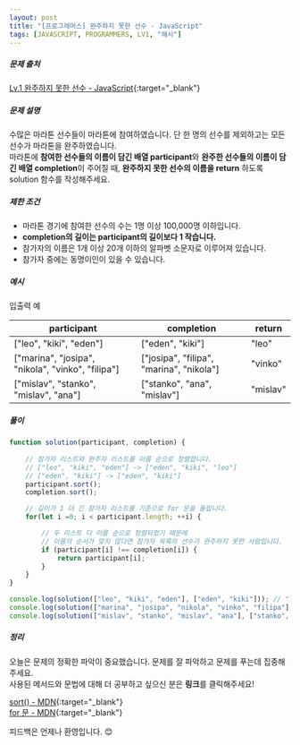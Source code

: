 ```yaml
---
layout: post
title: "[프로그래머스] 완주하지 못한 선수 - JavaScript"
tags: [JAVASCRIPT, PROGRAMMERS, LV1, "해시"]
---
```

##### 문제 출처
[Lv.1 완주하지 못한 선수 - JavaScript](https://programmers.co.kr/learn/courses/30/lessons/42576?language=javascript){:target="_blank"}

##### 문제 설명
수많은 마라톤 선수들이 마라톤에 참여하였습니다. 단 한 명의 선수를 제외하고는 모든 선수가 마라톤을 완주하였습니다.<br />
마라톤에 **참여한 선수들의 이름이 담긴 배열 participant**와 **완주한 선수들의 이름이 담긴 배열 completion**이 주어질 때, **완주하지 못한 선수의 이름을 return** 하도록 solution 함수를 작성해주세요.

##### 제한 조건
* 마라톤 경기에 참여한 선수의 수는 1명 이상 100,000명 이하입니다.
* **completion의 길이는 participant의 길이보다 1 작습니다.**
* 참가자의 이름은 1개 이상 20개 이하의 알파벳 소문자로 이루어져 있습니다.
* 참가자 중에는 동명이인이 있을 수 있습니다.


##### 예시
입출력 예

|participant|completion|return|
|---|---|---|
|["leo", "kiki", "eden"]|["eden", "kiki"]|"leo"|
|["marina", "josipa", "nikola", "vinko", "filipa"]|["josipa", "filipa", "marina", "nikola"]|"vinko"|
|["mislav", "stanko", "mislav", "ana"]|["stanko", "ana", "mislav"]|"mislav"|


##### 풀이
```javascript
function solution(participant, completion) {
    
    // 참가자 리스트와 완주자 리스트를 이름 순으로 정렬합니다.
    // ["leo", "kiki", "eden"] -> ["eden", "kiki", "leo"]
    // ["eden", "kiki"] -> ["eden", "kiki"]
    participant.sort();
    completion.sort();

    // 길이가 1 더 긴 참가자 리스트를 기준으로 for 문을 돌립니다.
    for(let i =0; i < participant.length; ++i) {

        // 두 리스트 다 이름 순으로 정렬되었기 때문에
        // 이름의 순서가 맞지 않다면 참가자 목록의 선수가 완주하지 못한 사람입니다.
        if (participant[i] !== completion[i]) {
            return participant[i];
        }
    }
}

console.log(solution(["leo", "kiki", "eden"], ["eden", "kiki"])); // "leo"
console.log(solution(["marina", "josipa", "nikola", "vinko", "filipa"], ["josipa", "filipa", "marina", "nikola"])); // "vinko"
console.log(solution(["mislav", "stanko", "mislav", "ana"], ["stanko", "ana", "mislav"])); // "mislav"
```

##### 정리
오늘은 문제의 정확한 파악이 중요했습니다. 문제를 잘 파악하고 문제를 푸는데 집중해주세요.<br />
사용된 메서드와 문법에 대해 더 공부하고 싶으신 분은 **링크**를 클릭해주세요!

[sort() - MDN](https://developer.mozilla.org/ko/docs/Web/JavaScript/Reference/Global_Objects/Array/sort){:target="_blank"}<br />
[for 문 - MDN](https://developer.mozilla.org/ko/docs/Web/JavaScript/Reference/Statements/for){:target="_blank"}<br />

피드백은 언제나 환영입니다. 😊
